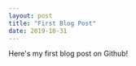 ```yaml
---
layout: post
title: "First Blog Post"
date: 2019-10-31
---
```

Here's my first blog post on Github!
